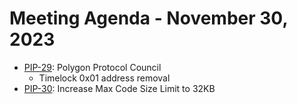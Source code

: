 # Meeting Agenda - November 30, 2023

- [PIP-29](https://github.com/maticnetwork/Polygon-Improvement-Proposals/blob/main/PIPs/PIP-29.md): Polygon Protocol Council
   - Timelock 0x01 address removal
- [PIP-30](https://github.com/maticnetwork/Polygon-Improvement-Proposals/blob/main/PIPs/PIP-30.md): Increase Max Code Size Limit to 32KB
